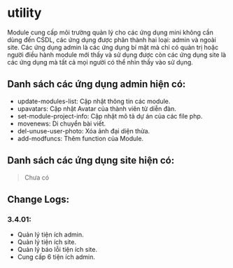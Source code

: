 utility
=======

Module cung cấp môi trường quản lý cho các ứng dụng mini không cần dùng đến CSDL, các ứng dụng được phân thành hai loại: admin và ngoài site. Các ứng dụng admin là các ứng dụng bí mật mà chỉ có quản trị hoặc người điều hành module mới thấy và sử dụng được còn các ứng dụng site là các ứng dụng mà tất cả mọi người có thể nhìn thấy vào sử dụng.

## Danh sách các ứng dụng admin hiện có:
- update-modules-list: Cập nhật thông tin các module.
- upavatars: Cập nhật Avatar của thành viên từ diễn đàn.
- set-module-project-info: Cập nhật mô tả dự án của các file php.
- movenews: Di chuyển bài viết.
- del-unuse-user-photo: Xóa ảnh đại diện thừa.
- add-modfuncs: Thêm function của Module.

## Danh sách các ứng dụng site hiện có:
> Chưa có

## Change Logs:
### 3.4.01:
- Quản lý tiện ích admin.
- Quản lý tiện ích site.
- Quản lý báo lỗi tiện ích site.
- Cung cấp 6 tiện ích admin.
